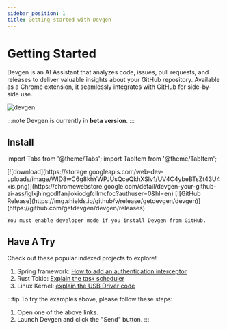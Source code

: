 ```yaml
---
sidebar_position: 1
title: Getting started with Devgen
---
```


# Getting Started

Devgen is an AI Assistant that analyzes code, issues, pull requests, and releases to deliver valuable insights about your GitHub repository. Available as a Chrome extension, it seamlessly integrates with GitHub for side-by-side use.

<img src="/img/devgen_first_look.png" alt="devgen" />

:::note
Devgen is currently in **beta version**.
:::

## Install

import Tabs from '@theme/Tabs';
import TabItem from '@theme/TabItem';

<Tabs groupId="download">
  <TabItem value="chrome_web_store" label="Chrome Web Store">
  [![download](https://storage.googleapis.com/web-dev-uploads/image/WlD8wC6g8khYWPJUsQceQkhXSlv1/UV4C4ybeBTsZt43U4xis.png)](https://chromewebstore.google.com/detail/devgen-your-github-ai-ass/iglkjhingcdlfanjlokiodgfcllmcfoc?authuser=0&hl=en)
  </TabItem>
  <TabItem value="github" label="Github">
  [![GitHub Release](https://img.shields.io/github/v/release/getdevgen/devgen)](https://github.com/getdevgen/devgen/releases)

    You must enable developer mode if you install Devgen from GitHub.
  </TabItem>
</Tabs>

## Have A Try 

Check out these popular indexed projects to explore!
1. Spring framework: [How to add an authentication interceptor](https://github.com/spring-projects/spring-framework?devgen=how%20to%20add%20an%20auth%20intercepter%3F)
2. Rust Tokio: [Explain the task scheduler](https://github.com/tokio-rs/tokio?devgen=explain%20the%20task%20scheduler)
3. Linux Kernel: [explain the USB Driver code](https://github.com/torvalds/linux?devgen=explain%20the%20USB%20Driver%20code)

:::tip
To try the examples above, please follow these steps:
1. Open one of the above links.
2. Launch Devgen and click the "Send" button.
::: 
